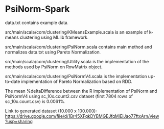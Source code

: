 # PsiNorm-Spark

data.txt contains example data.

src/main/scala/com/clustering/KMeansExample.scala is an example of k-means clustering using MLlib framework.

src/main/scala/com/clustering/PsiNorm.scala contains main method and normalizes data.txt using Pareto Normalization.

src/main/scala/com/clustering/Utility.scala is the implementation of the methods used by PsiNorm on RowMatrix object.

src/main/scala/com/clustering/PsiNormV4.scala is the implementation up-to-date implementation of Pareto Normalization based on RDD.

The mean %deltaDifference between the R implementation of PsiNorm and PsiNormV4 using sc_10x.count2.csv dataset (first 7804 rows of sc_10x.count.csv) is 0.0061%.

Link to generated dataset (10.000 x 100.000): https://drive.google.com/file/d/1Br45XFqkDYBMGEJfqMlEiJao77ftxArn/view?usp=sharing
